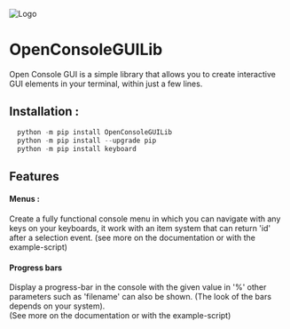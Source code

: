 
![Logo](https://zupimages.net/up/23/02/npog.png)


# OpenConsoleGUILib

Open Console GUI is a simple library that allows you to create interactive GUI elements in your terminal, within just a few lines.
## Installation :
```python
  python -m pip install OpenConsoleGUILib
  python -m pip install --upgrade pip
  python -m pip install keyboard
```
## Features

#### Menus :

Create a fully functional console menu in which you can navigate with any keys on your keyboards, it work with an item system that can return 'id' after a selection event.
(see more on the documentation or with the example-script)

#### Progress bars

Display a progress-bar in the console with the given value in '%' other parameters such as 'filename' can also be shown. (The look of the bars depends on your system).         
(See more on the documentation or with the example-script)
